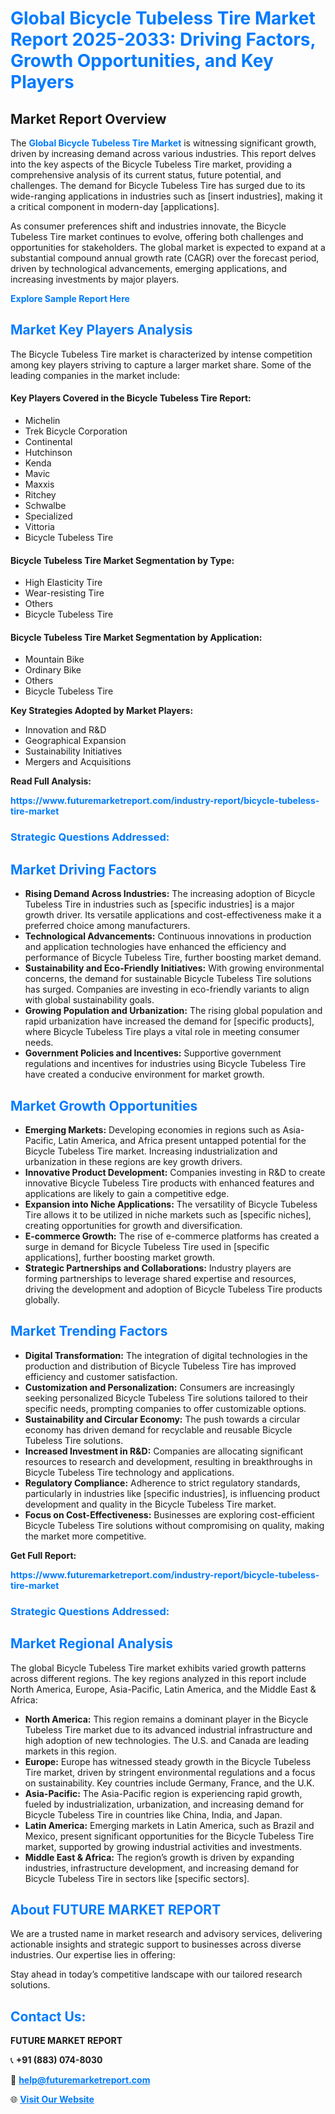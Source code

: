 <h1 style="color: #007BFF;">Global Bicycle Tubeless Tire Market Report 2025-2033: Driving Factors, Growth Opportunities, and Key Players</h1>

<section id="overview">
<h2>Market Report Overview</h2>
<p>The <a href="https://www.futuremarketreport.com/industry-report/bicycle-tubeless-tire-market" style="color: #007BFF; text-decoration: none;"><strong>Global Bicycle Tubeless Tire Market</strong></a> is witnessing significant growth, driven by increasing demand across various industries. This report delves into the key aspects of the Bicycle Tubeless Tire market, providing a comprehensive analysis of its current status, future potential, and challenges. The demand for Bicycle Tubeless Tire has surged due to its wide-ranging applications in industries such as [insert industries], making it a critical component in modern-day [applications].</p>
<p>As consumer preferences shift and industries innovate, the Bicycle Tubeless Tire market continues to evolve, offering both challenges and opportunities for stakeholders. The global market is expected to expand at a substantial compound annual growth rate (CAGR) over the forecast period, driven by technological advancements, emerging applications, and increasing investments by major players.</p>
</section>

<section id="overview">
<p><a href="https://www.futuremarketreport.com/request-sample/reportId=97205" style="color: #007BFF; text-decoration: none;"><strong>Explore Sample Report Here</strong></a></p>
</section>

<section id="key-players">
<h2 style="color: #007BFF;">Market Key Players Analysis</h2>
<p>The Bicycle Tubeless Tire market is characterized by intense competition among key players striving to capture a larger market share. Some of the leading companies in the market include:</p>
<h4>Key Players Covered in the Bicycle Tubeless Tire Report:</h4>
<ul><li>Michelin</li><li>Trek Bicycle Corporation</li><li>Continental</li><li>Hutchinson</li><li>Kenda</li><li>Mavic</li><li>Maxxis</li><li>Ritchey</li><li>Schwalbe</li><li>Specialized</li><li>Vittoria</li><li>Bicycle Tubeless Tire</li></ul>
<h4>Bicycle Tubeless Tire Market Segmentation by Type:</h4>
<ul><li>High Elasticity Tire</li><li>Wear-resisting Tire</li><li>Others</li><li>Bicycle Tubeless Tire</li></ul>

<h4>Bicycle Tubeless Tire Market Segmentation by Application:</h4>
<ul><li>Mountain Bike</li><li>Ordinary Bike</li><li>Others</li><li>Bicycle Tubeless Tire</li></ul>
<p><strong>Key Strategies Adopted by Market Players:</strong></p>
<ul>
<li>Innovation and R&D</li>
<li>Geographical Expansion</li>
<li>Sustainability Initiatives</li>
<li>Mergers and Acquisitions</li>
</ul>
</section>

<section>
<p><strong>Read Full Analysis: </strong></p><a href="https://www.futuremarketreport.com/industry-report/bicycle-tubeless-tire-market" style="color: #007BFF; text-decoration: none;"><strong>https://www.futuremarketreport.com/industry-report/bicycle-tubeless-tire-market</strong></a>
<h3 style="color: #007BFF;">Strategic Questions Addressed:</h3>
</section>

<section id="driving-factors">
<h2 style="color: #007BFF;">Market Driving Factors</h2>
<ul>
<li><strong>Rising Demand Across Industries:</strong> The increasing adoption of Bicycle Tubeless Tire in industries such as [specific industries] is a major growth driver. Its versatile applications and cost-effectiveness make it a preferred choice among manufacturers.</li>
<li><strong>Technological Advancements:</strong> Continuous innovations in production and application technologies have enhanced the efficiency and performance of Bicycle Tubeless Tire, further boosting market demand.</li>
<li><strong>Sustainability and Eco-Friendly Initiatives:</strong> With growing environmental concerns, the demand for sustainable Bicycle Tubeless Tire solutions has surged. Companies are investing in eco-friendly variants to align with global sustainability goals.</li>
<li><strong>Growing Population and Urbanization:</strong> The rising global population and rapid urbanization have increased the demand for [specific products], where Bicycle Tubeless Tire plays a vital role in meeting consumer needs.</li>
<li><strong>Government Policies and Incentives:</strong> Supportive government regulations and incentives for industries using Bicycle Tubeless Tire have created a conducive environment for market growth.</li>
</ul>
</section>

<section id="growth-opportunities">
<h2 style="color: #007BFF;">Market Growth Opportunities</h2>
<ul>
<li><strong>Emerging Markets:</strong> Developing economies in regions such as Asia-Pacific, Latin America, and Africa present untapped potential for the Bicycle Tubeless Tire market. Increasing industrialization and urbanization in these regions are key growth drivers.</li>
<li><strong>Innovative Product Development:</strong> Companies investing in R&D to create innovative Bicycle Tubeless Tire products with enhanced features and applications are likely to gain a competitive edge.</li>
<li><strong>Expansion into Niche Applications:</strong> The versatility of Bicycle Tubeless Tire allows it to be utilized in niche markets such as [specific niches], creating opportunities for growth and diversification.</li>
<li><strong>E-commerce Growth:</strong> The rise of e-commerce platforms has created a surge in demand for Bicycle Tubeless Tire used in [specific applications], further boosting market growth.</li>
<li><strong>Strategic Partnerships and Collaborations:</strong> Industry players are forming partnerships to leverage shared expertise and resources, driving the development and adoption of Bicycle Tubeless Tire products globally.</li>
</ul>
</section>

<section id="trending-factors">
<h2 style="color: #007BFF;">Market Trending Factors</h2>
<ul>
<li><strong>Digital Transformation:</strong> The integration of digital technologies in the production and distribution of Bicycle Tubeless Tire has improved efficiency and customer satisfaction.</li>
<li><strong>Customization and Personalization:</strong> Consumers are increasingly seeking personalized Bicycle Tubeless Tire solutions tailored to their specific needs, prompting companies to offer customizable options.</li>
<li><strong>Sustainability and Circular Economy:</strong> The push towards a circular economy has driven demand for recyclable and reusable Bicycle Tubeless Tire solutions.</li>
<li><strong>Increased Investment in R&D:</strong> Companies are allocating significant resources to research and development, resulting in breakthroughs in Bicycle Tubeless Tire technology and applications.</li>
<li><strong>Regulatory Compliance:</strong> Adherence to strict regulatory standards, particularly in industries like [specific industries], is influencing product development and quality in the Bicycle Tubeless Tire market.</li>
<li><strong>Focus on Cost-Effectiveness:</strong> Businesses are exploring cost-efficient Bicycle Tubeless Tire solutions without compromising on quality, making the market more competitive.</li>
</ul>
</section>

<section>
<p><strong>Get Full Report: </strong></p><a href="https://www.futuremarketreport.com/industry-report/bicycle-tubeless-tire-market" style="color: #007BFF; text-decoration: none;"><strong>https://www.futuremarketreport.com/industry-report/bicycle-tubeless-tire-market</strong></a>
<h3 style="color: #007BFF;">Strategic Questions Addressed:</h3>
</section>


<section id="regional-analysis">
<h2 style="color: #007BFF;">Market Regional Analysis</h2>
<p>The global Bicycle Tubeless Tire market exhibits varied growth patterns across different regions. The key regions analyzed in this report include North America, Europe, Asia-Pacific, Latin America, and the Middle East & Africa:</p>
<ul>
<li><strong>North America:</strong> This region remains a dominant player in the Bicycle Tubeless Tire market due to its advanced industrial infrastructure and high adoption of new technologies. The U.S. and Canada are leading markets in this region.</li>
<li><strong>Europe:</strong> Europe has witnessed steady growth in the Bicycle Tubeless Tire market, driven by stringent environmental regulations and a focus on sustainability. Key countries include Germany, France, and the U.K.</li>
<li><strong>Asia-Pacific:</strong> The Asia-Pacific region is experiencing rapid growth, fueled by industrialization, urbanization, and increasing demand for Bicycle Tubeless Tire in countries like China, India, and Japan.</li>
<li><strong>Latin America:</strong> Emerging markets in Latin America, such as Brazil and Mexico, present significant opportunities for the Bicycle Tubeless Tire market, supported by growing industrial activities and investments.</li>
<li><strong>Middle East & Africa:</strong> The region’s growth is driven by expanding industries, infrastructure development, and increasing demand for Bicycle Tubeless Tire in sectors like [specific sectors].</li>
</ul>
</section>

<footer>
<h2 style="color: #007BFF;">About FUTURE MARKET REPORT</h2>
<p>We are a trusted name in market research and advisory services, delivering actionable insights and strategic support to businesses across diverse industries. Our expertise lies in offering:</p>

<p>Stay ahead in today’s competitive landscape with our tailored research solutions.</p>

<h2 style="color: #007BFF;">Contact Us:</h2>
<p><strong>FUTURE MARKET REPORT</strong></p>
<p>📞 <strong>+91 (883) 074-8030</strong></p>
<p>📧 <strong><a href="mailto:help@futuremarketreport.com" style="color: #007BFF;">help@futuremarketreport.com</a></strong></p>
<p>🌐 <strong><a href="https://www.futuremarketreport.com/" style="color: #007BFF;">Visit Our Website</a></strong></p>
</footer>
